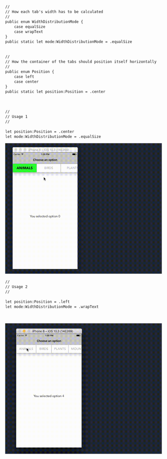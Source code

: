 
```

//
// How each tab's width has to be calculated
//
public enum WidthDistributionMode {
    case equalSize
    case wrapText
}
public static let mode:WidthDistributionMode = .equalSize


//
// How the container of the tabs should position itself horizontally
//
public enum Position {
    case left
    case center
}
public static let position:Position = .center



// 
// Usage 1
// 

let position:Position = .center
let mode:WidthDistributionMode = .equalSize

```


![alt text](Segment-control-on-top-of-UICollectionView/sep10_2.gif)



```
// 
// Usage 2
// 

let position:Position = .left
let mode:WidthDistributionMode = .wrapText



```


![alt text](Segment-control-on-top-of-UICollectionView/sep10_3.gif)

